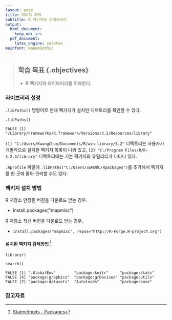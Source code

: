 ```yaml
---
layout: page
title: 데이터 과학
subtitle: R 팩키지와 라이브러리
output:
  html_document: 
    keep_md: yes
  pdf_document:
    latex_engine: xelatex
mainfont: NanumGothic
---
```





> ## 학습 목표 {.objectives}
>
> * R 팩키지와 라이브러리를 이해한다.

### 라이브러리 설정  

`.libPaths()` 명령어로 현재 팩키지가 설치된 디렉토리를 확인할 수 있다.


~~~{.r}
.libPaths()
~~~



~~~{.output}
FALSE [1] "/Library/Frameworks/R.framework/Versions/3.2/Resources/library"

~~~

`[1] "C:/Users/KwangChun/Documents/R/win-library/3.2"` 디렉토리는 
사용자가 개별적으로 설치한 팩키지 목록이 나와 있고,
`[2] "C:/Program Files/R/R-3.2.3/library"` 디렉토리에는 
기본 팩키지와 유틸리티가 나타나 있다.


`.Rprofile` 파일에 `.libPaths("C:/Users/xwMOOC/Rpackages")`를 추가해서 팩키지를 한 곳에 몰아 관리할 수도 있다. 


### 팩키지 설치 방법

R 저장소 안정된 버젼을 다운로드 받는 경우.

- install.packages("mapmisc")

R 저장소 최신 버젼을 다운로드 받는 경우.

- `install.packages("mapmisc", repos="http://R-Forge.R-project.org")`

#### 설치된 팩키지 검색방법 [^statmethods-packages]



~~~{.r}
library()
~~~


~~~{.r}
search()
~~~



~~~{.output}
FALSE [1] ".GlobalEnv"        "package:knitr"     "package:stats"    
FALSE [4] "package:graphics"  "package:grDevices" "package:utils"    
FALSE [7] "package:datasets"  "Autoloads"         "package:base"

~~~

[^statmethods-packages]: [Statmethods - Packages](http://www.statmethods.net/interface/packages.html)


### 참고자료

